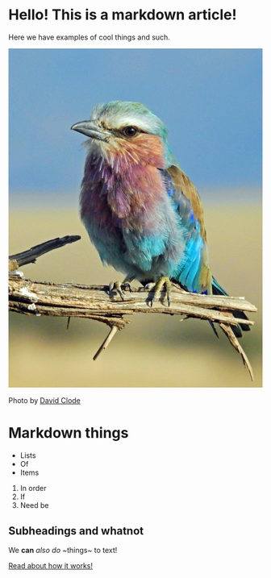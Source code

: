 # Hello! This is a markdown article!

Here we have examples of cool things and such.

![](/images/bird.jpg)

Photo by [David Clode](https://unsplash.com/@davidclode?utm_content=creditCopyText&utm_medium=referral&utm_source=unsplash)
  
# Markdown things
- Lists
- Of
- Items

1. In order
2. If
3. Need be

## Subheadings and whatnot
We **can** *also* _do_ ~things~ to text!

[Read about how it works!](about_this_site.md)

